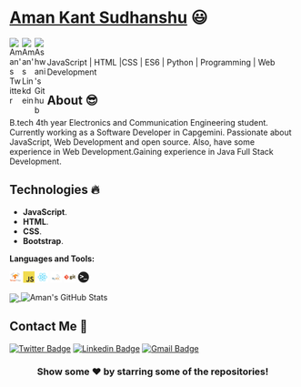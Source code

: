  # <a href="https://www.linkedin.com/in/aman-kant-47341b208/">Aman Kant Sudhanshu</a> :smiley:
 
 <a href="https://twitter.com/AmanKantSudhan1">
  <img align="left" alt="Aman's Twitter" width="22px" src="https://cdn.jsdelivr.net/npm/simple-icons@v3/icons/twitter.svg" />
</a>
<a href="https://www.linkedin.com/in/aman-kant-47341b208/">
  <img align="left" alt="Aman's Linkdein" width="22px" src="https://cdn.jsdelivr.net/npm/simple-icons@v3/icons/linkedin.svg" />
</a>
<a href="https://github.com/amanKantSudhanshu">
  <img align="left" alt="Ashwani's Github" width="22px" src="https://cdn.jsdelivr.net/npm/simple-icons@v3/icons/github.svg" />
</a>


<br/>
<br/>
JavaScript | HTML |CSS | ES6 |  Python |  Programming |  Web Development

## About :sunglasses:
B.tech 4th year Electronics and Communication Engineering student. Currently working as a Software Developer in Capgemini. Passionate about JavaScript, Web Development and open source. Also, have some experience in Web Development.Gaining experience in Java Full Stack Development.

## Technologies :fire:
- **JavaScript**.
- **HTML**.
- **CSS**.
- **Bootstrap**.


**Languages and Tools:**  
>
<code><img height="20" src="https://raw.githubusercontent.com/github/explore/80688e429a7d4ef2fca1e82350fe8e3517d3494d/topics/tensorflow/tensorflow.png"></code>
<code><img height="20" src="https://raw.githubusercontent.com/github/explore/80688e429a7d4ef2fca1e82350fe8e3517d3494d/topics/javascript/javascript.png"></code>
<code><img height="20" src="https://raw.githubusercontent.com/github/explore/80688e429a7d4ef2fca1e82350fe8e3517d3494d/topics/react/react.png"></code>
<code><img height="20" src="https://raw.githubusercontent.com/github/explore/80688e429a7d4ef2fca1e82350fe8e3517d3494d/topics/mysql/mysql.png"></code>
<code><img height="20" src="https://raw.githubusercontent.com/github/explore/80688e429a7d4ef2fca1e82350fe8e3517d3494d/topics/git/git.png"></code>
<code><img height="20" src="https://raw.githubusercontent.com/github/explore/80688e429a7d4ef2fca1e82350fe8e3517d3494d/topics/terminal/terminal.png"></code>


<a href="https://github.com/amanKantSudhanshu">
  <img align="center" src="https://github-readme-stats.vercel.app/api/top-langs/?username=amanKantSudhanshu&theme=radical&hide=glsl,JavaScript" />
</a>

<img src="https://github-readme-stats.vercel.app/api?username=amanKantSudhanshu&&show_icons=true&theme=radical&line_height=27&v=5" alt="Aman's GitHub Stats" />
   


##  Contact Me :speech_balloon:
[![Twitter Badge](https://img.shields.io/badge/-@@AmanKantSudhan1?style=flat-square&labelColor=1ca0f1&logo=twitter&logoColor=white&link=https://twitter.com/AmanKantSudhan1)](https://twitter.com/AmanKantSudhan1/) [![Linkedin Badge](https://img.shields.io/badge/-Aman-blue?style=flat-square&logo=Linkedin&logoColor=white&link=https://www.linkedin.com/in/aman-kant-47341b208/)](https://www.linkedin.com/in/aman-kant-47341b208/) [![Gmail Badge](https://img.shields.io/badge/-amankant535@gmail.com-c14438?style=flat-square&logo=Gmail&logoColor=white&link=mailto:amankant535@gmail.com)](mailto:amankant535@gmail.com)



<div align="center">

### Show some ❤️ by starring some of the repositories!

</div>
